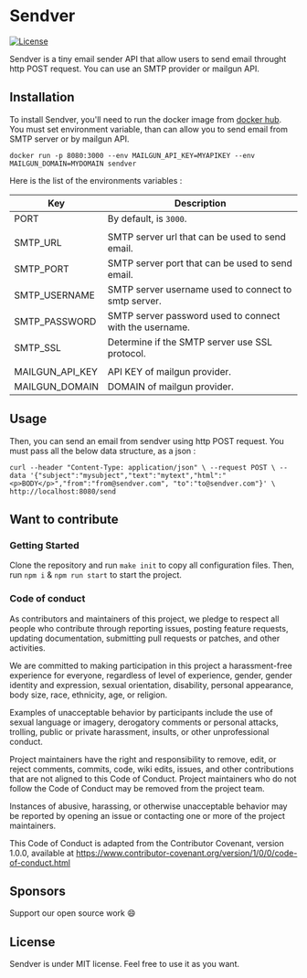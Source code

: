 # Sendver

[![License](https://img.shields.io/github/license/Los-Crackitos/Sendver)](LICENSE)

Sendver is a tiny email sender API that allow users to send email throught http POST request. You can use an SMTP provider or mailgun API.

## Installation

To install Sendver, you'll need to run the docker image from [docker hub](https://hub.docker.com/r/loscrackitos/sendver). You must set environment variable, than can allow you to send email from SMTP server or by mailgun API.

```docker run -p 8080:3000 --env MAILGUN_API_KEY=MYAPIKEY --env MAILGUN_DOMAIN=MYDOMAIN sendver ```

Here is the list of the environments variables :

| Key             | Description                                             |
| --------------- | ------------------------------------------------------- |
| PORT            | By default, is `3000`.                                  |
|                 |                                                         |
| SMTP_URL        | SMTP server url that can be used to send email.         |
| SMTP_PORT       | SMTP server port that can be used to send email.        |
| SMTP_USERNAME   | SMTP server username used to connect to smtp server.    |
| SMTP_PASSWORD   | SMTP server password used to connect with the username. |
| SMTP_SSL        | Determine if the SMTP server use SSL protocol.          |
|                 |                                                         |
| MAILGUN_API_KEY | API KEY of mailgun provider.                            |
| MAILGUN_DOMAIN  | DOMAIN of mailgun provider.                             |

## Usage

Then, you can send an email from sendver using http POST request. You must pass all the below data structure, as a json :

```curl --header "Content-Type: application/json" \ --request POST \ --data '{"subject":"mysubject","text":"mytext","html":"<p>BODY</p>","from":"from@sendver.com", "to":"to@sendver.com"}' \ http://localhost:8080/send```

## Want to contribute

### Getting Started

Clone the repository and run ```make init``` to copy all configuration files.
Then, run ```npm i``` & ```npm run start``` to start the project.

### Code of conduct

As contributors and maintainers of this project, we pledge to respect all people who contribute through reporting issues, posting feature requests, updating documentation, submitting pull requests or patches, and other activities.

We are committed to making participation in this project a harassment-free experience for everyone, regardless of level of experience, gender, gender identity and expression, sexual orientation, disability, personal appearance, body size, race, ethnicity, age, or religion.

Examples of unacceptable behavior by participants include the use of sexual language or imagery, derogatory comments or personal attacks, trolling, public or private harassment, insults, or other unprofessional conduct.

Project maintainers have the right and responsibility to remove, edit, or reject comments, commits, code, wiki edits, issues, and other contributions that are not aligned to this Code of Conduct. Project maintainers who do not follow the Code of Conduct may be removed from the project team.

Instances of abusive, harassing, or otherwise unacceptable behavior may be reported by opening an issue or contacting one or more of the project maintainers.

This Code of Conduct is adapted from the Contributor Covenant, version 1.0.0, available at <https://www.contributor-covenant.org/version/1/0/0/code-of-conduct.html>

## Sponsors

Support our open source work 😄

## License

Sendver is under MIT license. Feel free to use it as you want.
